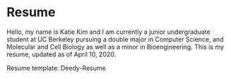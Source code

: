 # Resume 

Hello, my name is Katie Kim and I am currently a junior undergraduate student at UC Berkeley pursuing a double major in Computer Science, and Molecular and Cell Biology as well as a minor in Bioengineering. This is my resume, updated as of April 10, 2020. 

Resume template: Deedy-Resume

